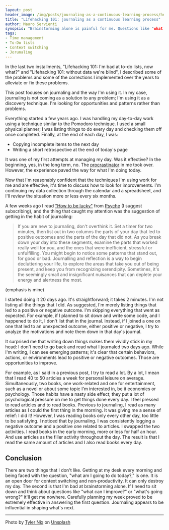 ```yaml
---
layout: post
header_image: /img/posts/journaling-as-a-continuous-learning-process/header.jpg
title: "Lifehacking 101: journaling as a continuous learning process"
author: Mauro Servienti
synopsis: "Brainstorming alone is painful for me. Questions like "what can I improve?" or "what's going wrong?" hardly get answered. Journaling is helping me in shaping what's next."
tags:
- Time management
- To-Do lists
- Context switching
- Jorunaling
---
```


In the last two installments, "Lifehacking 101: I'm bad at to-do lists, now what?" and "Lifehacking 101: without data we're blind", I described some of the problems and some of the corrections I implemented over the years to alleviate or fix these problems.

This post focuses on journaling and the way I'm using it. In my case, journaling is not coming as a solution to any problem; I'm using it as a discovery technique. I'm looking for opportunities and patterns rather than problems.

Everything started a few years ago. I was handling my day-to-day work using a technique similar to the Pomodoro technique. I used a small physical planner; I was listing things to do every day and checking them off once completed. Finally, at the end of each day, I was:

- Copying incomplete items to the next day
- Writing a short retrospective at the end of today's page

It was one of my first attempts at managing my day. Was it effective? In the beginning, yes, in the long term, no. The [procrastinator](https://milestone.topics.it/2019/01/23/i-m-a-procrastinator-i-fail-at-to-do-lists.html) in me took over. However, the experience paved the way for what I'm doing today.

Now that I'm reasonably confident that the techniques I'm using work for me and are effective, it's time to discuss how to look for improvements. I'm continuing my data collection through the calendar and a spreadsheet, and I'll review the situation more or less every six months.

A few weeks ago I read ["How to be lucky"](https://psyche.co/guides/how-to-open-up-to-serendipity-and-create-your-own-luck) from [Psyche](https://psyche.com) (I suggest subscribing), and the thing that caught my attention was the suggestion of getting in the habit of journaling:

> If you are new to journaling, don't overthink it. Set a timer for two minutes, then list out in two columns the parts of your day that led to positive outcomes and the parts of the day that did not. As you break down your day into these segments, examine the parts that worked really well for you, and the ones that were inefficient, stressful or unfulfilling. You might begin to notice some patterns that stand out, for good or bad. Journalling and reflection is a way to begin decluttering your life, to explore the areas that take you out of being present, and keep you from recognizing serendipity. Sometimes, it's the seemingly small and insignificant nuisances that can deplete your energy and alertness the most.

(emphasis is mine)

I started doing it 20 days ago. It's straightforward; it takes 2 minutes. I'm not listing all the things that I did. As suggested, I'm merely listing things that led to a positive or negative outcome. I'm skipping everything that went as expected. For example, if I planned to sit down and write some code, and I happened to do it, I don't list that in the journal. Instead, if I joined a one on one that led to an unexpected outcome, either positive or negative, I try to analyze the motivations and note them down in that day's journal.

It surprised me that writing down things makes them vividly stick in my head: I don't need to go back and read what I journaled two days ago. While I'm writing, I can see emerging patterns; it's clear that certain behaviors, actions, or environments lead to positive or negative outcomes. Those are opportunities to improve.

For example, as I said in a previous post, I try to read a lot. By a lot, I mean that I read 40 to 50 articles a week for personal leisure on average. Simultaneously, two books, one work-related and one for entertainment, such as a novel or about some topic I'm interested in, be it economics or psychology. Those habits have a nasty side effect; they put a lot of psychological pressure on me to get things done every day. I feel pressed to read articles and to read books. Previous to journaling, I read as many articles as I could the first thing in the morning. It was giving me a sense of relief: I did it! However, I was reading books only every other day, too little to be satisfying. I noticed that by journaling. I was consistently logging a negative outcome and a positive one related to articles. I swapped the two activities. I read books in the early morning, more or less for half an hour. And use articles as the filler activity throughout the day. The result is that I read the same amount of articles and I also read books every day.

## Conclusion

There are two things that I don't like. Getting at my desk every morning and being faced with the question, "what am I going to do today?," is one. It is an open door for context switching and non-productivity. It can only destroy my day. The second is that I'm bad at brainstorming alone. If I need to sit down and think about questions like "what can I improve?" or "what's going wrong?" it'll get me nowhere. Carefully planning my week proved to be extremely effective in answering the first question. Journaling appears to be influential in shaping what's next.

---

<span>Photo by <a href="https://unsplash.com/@jtylernix?utm_source=unsplash&amp;utm_medium=referral&amp;utm_content=creditCopyText">Tyler Nix</a> on <a href="https://unsplash.com/s/photos/journal?utm_source=unsplash&amp;utm_medium=referral&amp;utm_content=creditCopyText">Unsplash</a></span>
